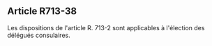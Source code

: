 Article R713-38
----
Les dispositions de l'article R. 713-2 sont applicables à l'élection des
délégués consulaires.
